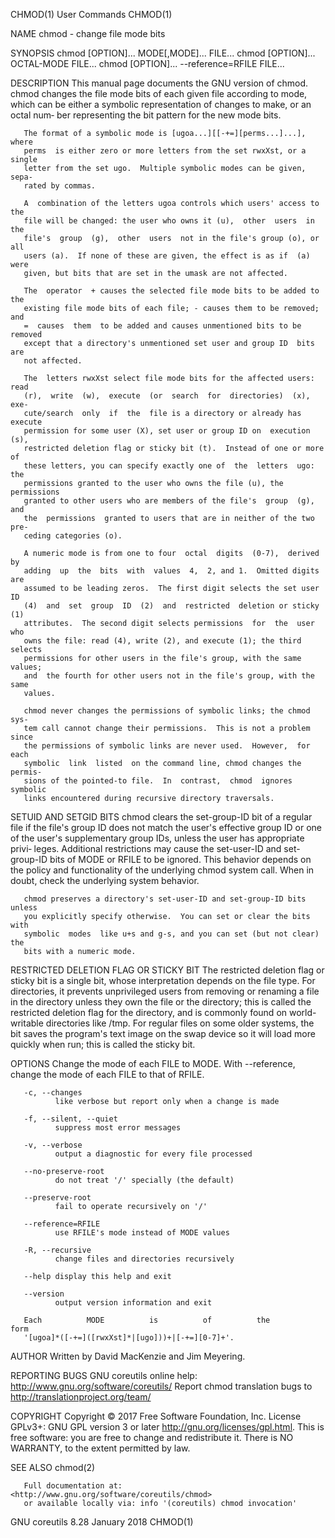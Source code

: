 CHMOD(1)                        User Commands                        CHMOD(1)

NAME
       chmod - change file mode bits

SYNOPSIS
       chmod [OPTION]... MODE[,MODE]... FILE...
       chmod [OPTION]... OCTAL-MODE FILE...
       chmod [OPTION]... --reference=RFILE FILE...

DESCRIPTION
       This  manual  page  documents the GNU version of chmod.  chmod changes
       the file mode bits of each given file according to mode, which can  be
       either  a symbolic representation of changes to make, or an octal num‐
       ber representing the bit pattern for the new mode bits.

       The format of a symbolic mode is [ugoa...][[-+=][perms...]...],  where
       perms  is either zero or more letters from the set rwxXst, or a single
       letter from the set ugo.  Multiple symbolic modes can be given,  sepa‐
       rated by commas.

       A  combination of the letters ugoa controls which users' access to the
       file will be changed: the user who owns it (u),  other  users  in  the
       file's  group  (g),  other  users  not in the file's group (o), or all
       users (a).  If none of these are given, the effect is as if  (a)  were
       given, but bits that are set in the umask are not affected.

       The  operator  + causes the selected file mode bits to be added to the
       existing file mode bits of each file; - causes them to be removed; and
       =  causes  them  to be added and causes unmentioned bits to be removed
       except that a directory's unmentioned set user and group ID  bits  are
       not affected.

       The  letters rwxXst select file mode bits for the affected users: read
       (r),  write  (w),  execute  (or  search  for  directories)  (x),  exe‐
       cute/search  only  if  the  file is a directory or already has execute
       permission for some user (X), set user or group ID on  execution  (s),
       restricted deletion flag or sticky bit (t).  Instead of one or more of
       these letters, you can specify exactly one of  the  letters  ugo:  the
       permissions granted to the user who owns the file (u), the permissions
       granted to other users who are members of the file's  group  (g),  and
       the  permissions  granted to users that are in neither of the two pre‐
       ceding categories (o).

       A numeric mode is from one to four  octal  digits  (0-7),  derived  by
       adding  up  the  bits  with  values  4,  2, and 1.  Omitted digits are
       assumed to be leading zeros.  The first digit selects the set user  ID
       (4)  and  set  group  ID  (2)  and  restricted  deletion or sticky (1)
       attributes.  The second digit selects permissions  for  the  user  who
       owns the file: read (4), write (2), and execute (1); the third selects
       permissions for other users in the file's group, with the same values;
       and  the fourth for other users not in the file's group, with the same
       values.

       chmod never changes the permissions of symbolic links; the chmod  sys‐
       tem call cannot change their permissions.  This is not a problem since
       the permissions of symbolic links are never used.  However,  for  each
       symbolic  link  listed  on the command line, chmod changes the permis‐
       sions of the pointed-to file.  In  contrast,  chmod  ignores  symbolic
       links encountered during recursive directory traversals.

SETUID AND SETGID BITS
       chmod  clears  the  set-group-ID  bit  of a regular file if the file's
       group ID does not match the user's effective group ID or  one  of  the
       user's supplementary group IDs, unless the user has appropriate privi‐
       leges.  Additional restrictions may cause  the  set-user-ID  and  set-
       group-ID  bits  of MODE or RFILE to be ignored.  This behavior depends
       on the policy and functionality of the underlying chmod  system  call.
       When in doubt, check the underlying system behavior.

       chmod preserves a directory's set-user-ID and set-group-ID bits unless
       you explicitly specify otherwise.  You can set or clear the bits  with
       symbolic  modes  like u+s and g-s, and you can set (but not clear) the
       bits with a numeric mode.

RESTRICTED DELETION FLAG OR STICKY BIT
       The restricted deletion flag or sticky bit  is  a  single  bit,  whose
       interpretation depends on the file type.  For directories, it prevents
       unprivileged users from removing or renaming a file in  the  directory
       unless  they  own  the  file  or  the  directory;  this  is called the
       restricted deletion flag for the directory, and is commonly  found  on
       world-writable directories like /tmp.  For regular files on some older
       systems, the bit saves the program's text image on the swap device  so
       it will load more quickly when run; this is called the sticky bit.

OPTIONS
       Change  the  mode  of each FILE to MODE.  With --reference, change the
       mode of each FILE to that of RFILE.

       -c, --changes
              like verbose but report only when a change is made

       -f, --silent, --quiet
              suppress most error messages

       -v, --verbose
              output a diagnostic for every file processed

       --no-preserve-root
              do not treat '/' specially (the default)

       --preserve-root
              fail to operate recursively on '/'

       --reference=RFILE
              use RFILE's mode instead of MODE values

       -R, --recursive
              change files and directories recursively

       --help display this help and exit

       --version
              output version information and exit

       Each          MODE          is          of          the           form
       '[ugoa]*([-+=]([rwxXst]*|[ugo]))+|[-+=][0-7]+'.

AUTHOR
       Written by David MacKenzie and Jim Meyering.

REPORTING BUGS
       GNU coreutils online help: <http://www.gnu.org/software/coreutils/>
       Report chmod translation bugs to <http://translationproject.org/team/>

COPYRIGHT
       Copyright  ©  2017 Free Software Foundation, Inc.  License GPLv3+: GNU
       GPL version 3 or later <http://gnu.org/licenses/gpl.html>.
       This is free software: you are free to  change  and  redistribute  it.
       There is NO WARRANTY, to the extent permitted by law.

SEE ALSO
       chmod(2)

       Full documentation at: <http://www.gnu.org/software/coreutils/chmod>
       or available locally via: info '(coreutils) chmod invocation'

GNU coreutils 8.28               January 2018                        CHMOD(1)
